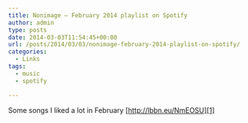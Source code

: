 ```yaml
---
title: Nonimage – February 2014 playlist on Spotify
author: admin
type: posts
date: 2014-03-03T11:54:45+00:00
url: /posts/2014/03/03/nonimage-february-2014-playlist-on-spotify/
categories:
  - Links
tags:
  - music
  - spotify

---
```

Some songs I liked a lot in February [http://lbbn.eu/NmEOSU][1]

 [1]: http://open.spotify.com/user/nonimage/playlist/5oRV5IClyW0EqLFzpsLXFA